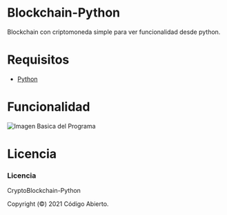 # Blockchain-Python

Blockchain con criptomoneda simple para ver funcionalidad desde python.

# Requisitos
 - [Python](https://www.oracle.com/es/java/technologies/javase-downloads.html)
  
# Funcionalidad

![Imagen Basica del Programa](https://gyazo.com/711cae9970eb44b14ca3f857ea1c38c6.png)

# Licencia

### Licencia ###
CryptoBlockchain-Python

Copyright (©) 2021 Código Abierto.
